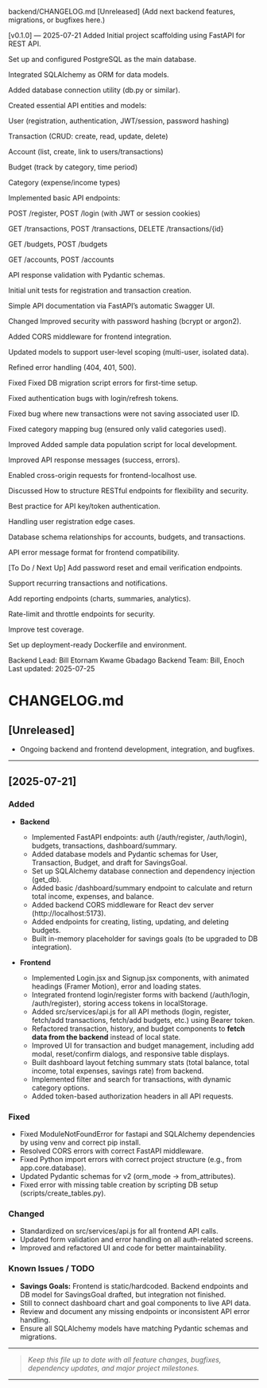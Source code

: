 backend/CHANGELOG.md
[Unreleased]
(Add next backend features, migrations, or bugfixes here.)

[v0.1.0] — 2025-07-21
Added
Initial project scaffolding using FastAPI for REST API.

Set up and configured PostgreSQL as the main database.

Integrated SQLAlchemy as ORM for data models.

Added database connection utility (db.py or similar).

Created essential API entities and models:

User (registration, authentication, JWT/session, password hashing)

Transaction (CRUD: create, read, update, delete)

Account (list, create, link to users/transactions)

Budget (track by category, time period)

Category (expense/income types)

Implemented basic API endpoints:

POST /register, POST /login (with JWT or session cookies)

GET /transactions, POST /transactions, DELETE /transactions/{id}

GET /budgets, POST /budgets

GET /accounts, POST /accounts

API response validation with Pydantic schemas.

Initial unit tests for registration and transaction creation.

Simple API documentation via FastAPI’s automatic Swagger UI.

Changed
Improved security with password hashing (bcrypt or argon2).

Added CORS middleware for frontend integration.

Updated models to support user-level scoping (multi-user, isolated data).

Refined error handling (404, 401, 500).

Fixed
Fixed DB migration script errors for first-time setup.

Fixed authentication bugs with login/refresh tokens.

Fixed bug where new transactions were not saving associated user ID.

Fixed category mapping bug (ensured only valid categories used).

Improved
Added sample data population script for local development.

Improved API response messages (success, errors).

Enabled cross-origin requests for frontend-localhost use.

Discussed
How to structure RESTful endpoints for flexibility and security.

Best practice for API key/token authentication.

Handling user registration edge cases.

Database schema relationships for accounts, budgets, and transactions.

API error message format for frontend compatibility.

[To Do / Next Up]
Add password reset and email verification endpoints.

Support recurring transactions and notifications.

Add reporting endpoints (charts, summaries, analytics).

Rate-limit and throttle endpoints for security.

Improve test coverage.

Set up deployment-ready Dockerfile and environment.

Backend Lead: Bill Etornam Kwame Gbadago
Backend Team: Bill, Enoch
Last updated: 2025-07-25

# CHANGELOG.md

## \[Unreleased]

* Ongoing backend and frontend development, integration, and bugfixes.

---

## \[2025-07-21]

### Added

* **Backend**

  * Implemented FastAPI endpoints: auth (/auth/register, /auth/login), budgets, transactions, dashboard/summary.
  * Added database models and Pydantic schemas for User, Transaction, Budget, and draft for SavingsGoal.
  * Set up SQLAlchemy database connection and dependency injection (get_db).
  * Added basic /dashboard/summary endpoint to calculate and return total income, expenses, and balance.
  * Added backend CORS middleware for React dev server (http://localhost:5173).
  * Added endpoints for creating, listing, updating, and deleting budgets.
  * Built in-memory placeholder for savings goals (to be upgraded to DB integration).

* **Frontend**

  * Implemented Login.jsx and Signup.jsx components, with animated headings (Framer Motion), error and loading states.
  * Integrated frontend login/register forms with backend (/auth/login, /auth/register), storing access tokens in localStorage.
  * Added src/services/api.js for all API methods (login, register, fetch/add transactions, fetch/add budgets, etc.) using Bearer token.
  * Refactored transaction, history, and budget components to **fetch data from the backend** instead of local state.
  * Improved UI for transaction and budget management, including add modal, reset/confirm dialogs, and responsive table displays.
  * Built dashboard layout fetching summary stats (total balance, total income, total expenses, savings rate) from backend.
  * Implemented filter and search for transactions, with dynamic category options.
  * Added token-based authorization headers in all API requests.

### Fixed

* Fixed ModuleNotFoundError for fastapi and SQLAlchemy dependencies by using venv and correct pip install.
* Resolved CORS errors with correct FastAPI middleware.
* Fixed Python import errors with correct project structure (e.g., from app.core.database).
* Updated Pydantic schemas for v2 (orm_mode → from_attributes).
* Fixed error with missing table creation by scripting DB setup (scripts/create_tables.py).

### Changed

* Standardized on src/services/api.js for all frontend API calls.
* Updated form validation and error handling on all auth-related screens.
* Improved and refactored UI and code for better maintainability.

### Known Issues / TODO

* **Savings Goals:** Frontend is static/hardcoded. Backend endpoints and DB model for SavingsGoal drafted, but integration not finished.
* Still to connect dashboard chart and goal components to live API data.
* Review and document any missing endpoints or inconsistent API error handling.
* Ensure all SQLAlchemy models have matching Pydantic schemas and migrations.

---

> *Keep this file up to date with all feature changes, bugfixes, dependency updates, and major project milestones.*

---

